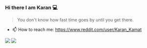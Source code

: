 ### Hi there I am Karan 💻



> You don't know how fast time goes by until you get there.

- 📫 How to reach me: https://www.reddit.com/user/Karan_Kamat  

<img src="https://github-readme-stats.vercel.app/api?username=KaranKamat0506&&show_icons=true&title_color=1196A7&icon_color=1196A7&text_color=1196A7&bg_color=FFFFFF">
<img src="https://github-readme-stats.vercel.app/api/top-langs/?username=KaranKamat0506&exclude_repo=github-readme-stats,anuraghazra.github.io">



